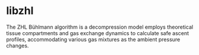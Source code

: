 # libzhl
The ZHL Bühlmann algorithm is a decompression model employs theoretical tissue compartments and gas exchange dynamics to calculate safe ascent profiles, accommodating various gas mixtures as the ambient pressure changes.
